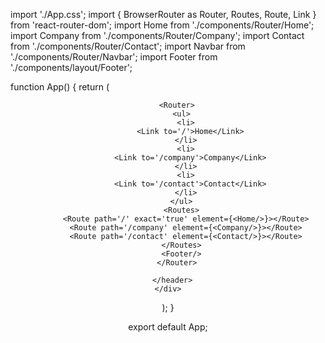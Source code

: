 import './App.css';
import { BrowserRouter as Router, Routes, Route, Link } from 'react-router-dom';
import Home from './components/Router/Home';
import Company from './components/Router/Company';
import Contact from './components/Router/Contact';
import Navbar from './components/Router/Navbar';
import Footer from './components/layout/Footer';

function App() {
  return (
    <div className="App">
      <header className="App-header">

        <Router>
          <ul>
            <li>
              <Link to='/'>Home</Link>
            </li>
            <li>
              <Link to='/company'>Company</Link>
            </li>
            <li>
              <Link to='/contact'>Contact</Link>
            </li>
          </ul>
          <Routes>
            <Route path='/' exact='true' element={<Home/>}></Route>
            <Route path='/company' element={<Company/>}></Route>
            <Route path='/contact' element={<Contact/>}></Route>
          </Routes>
          <Footer/>
        </Router>

      </header>
    </div>
  );
}

export default App;